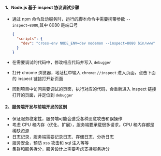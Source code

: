 #### 1、Node.js 基于 inspect 协议调试步骤

- 通过 npm 命令启动服务时，运行的脚本命令中需要携带参数 `--inspect=8080`,其中 8080 是端口号

  ```json
  {
    "scripts": {
      "dev": "cross-env NODE_ENV=dev nodemon --inspect=8080 bin/www"
    }
  }
  ```

- 在需要调试的代码中，修改相应代码并写入 `debugger`

- 打开 chrome 浏览器，地址栏中输入 `chrome://inspect` 进入页面，点击下面的 inspect 链接打开新页面

- 回到项目中访问需要调试的页面，执行对应的代码，会重新进入 inspect 链接打开的页面，并定位到 `debugger`

#### 2、服务端开发与前端开发的区别

- 保证服务稳定性，服务端可能会遭受各种恶意攻击和误操作
- 考虑 CPU 和内存（优化、扩展），服务端要承载很多请求，CPU 和内存都是稀缺资源
- 日志记录，服务端需要记录日志、存储日志、分析日志
- 服务安全，预防 xss 攻击和 sql 注入等等
- 集群和服务拆分，服务设计上需要考虑支持服务拆分
